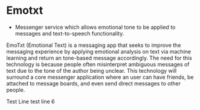 # Emotxt
- Messenger service which allows emotional tone to be applied to messages and text-to-speech functionality.

EmoTxt (Emotional Text) is a messaging app that seeks to improve the messaging experience by applying emotional analysis on text via machine learning and return an tone-based message accordingly. The need for this technology is because people often misinterpret ambiguous messages of text due to the tone of the author being unclear. This technology will surround a core messenger application where an user can have friends, be attached to message boards, and even send direct messages to other people.


Test Line
test line 6
